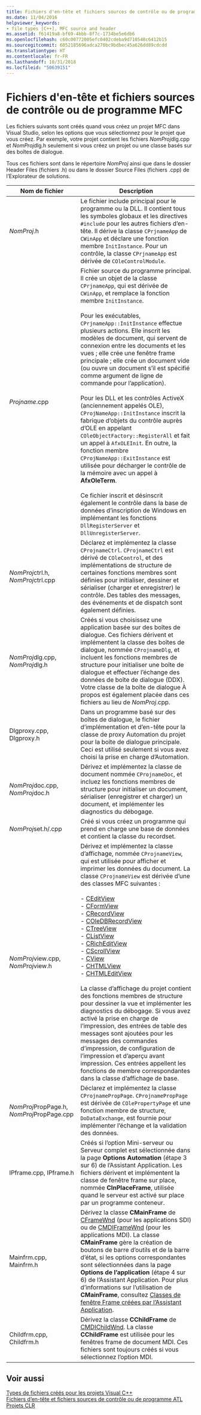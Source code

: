 ```yaml
---
title: Fichiers d'en-tête et fichiers sources de contrôle ou de programme MFC
ms.date: 11/04/2016
helpviewer_keywords:
- file types [C++], MFC source and header
ms.assetid: f61419a8-bf69-4bbb-8f7c-1734be5e6db6
ms.openlocfilehash: c60c00772005efc0402cdeba9d710548c6412b15
ms.sourcegitcommit: 6052185696adca270bc9bdbec45a626dd89cdcdd
ms.translationtype: HT
ms.contentlocale: fr-FR
ms.lasthandoff: 10/31/2018
ms.locfileid: "50639151"
---
```

# <a name="mfc-program-or-control-source-and-header-files"></a>Fichiers d'en-tête et fichiers sources de contrôle ou de programme MFC

Les fichiers suivants sont créés quand vous créez un projet MFC dans Visual Studio, selon les options que vous sélectionnez pour le projet que vous créez. Par exemple, votre projet contient les fichiers *NomProj*dlg.cpp et *NomProj*dlg.h seulement si vous créez un projet ou une classe basés sur des boîtes de dialogue.

Tous ces fichiers sont dans le répertoire *NomProj* ainsi que dans le dossier Header Files (fichiers .h) ou dans le dossier Source Files (fichiers .cpp) de l’Explorateur de solutions.

|Nom de fichier|Description|
|---------------|-----------------|
|*NomProj*.h|Le fichier include principal pour le programme ou la DLL. Il contient tous les symboles globaux et les directives `#include` pour les autres fichiers d’en-tête. Il dérive la classe `CPrjnameApp` de `CWinApp` et déclare une fonction membre `InitInstance`. Pour un contrôle, la classe `CPrjnameApp` est dérivée de `COleControlModule`.|
|*Projname*.cpp|Fichier source du programme principal. Il crée un objet de la classe `CPrjnameApp`, qui est dérivée de `CWinApp`, et remplace la fonction membre `InitInstance`.<br /><br /> Pour les exécutables, `CPrjnameApp::InitInstance` effectue plusieurs actions. Elle inscrit les modèles de document, qui servent de connexion entre les documents et les vues ; elle crée une fenêtre frame principale ; elle crée un document vide (ou ouvre un document s’il est spécifié comme argument de ligne de commande pour l’application).<br /><br /> Pour les DLL et les contrôles ActiveX (anciennement appelés OLE), `CProjNameApp::InitInstance` inscrit la fabrique d’objets du contrôle auprès d’OLE en appelant `COleObjectFactory::RegisterAll` et fait un appel à `AfxOLEInit`. En outre, la fonction membre `CProjNameApp::ExitInstance` est utilisée pour décharger le contrôle de la mémoire avec un appel à **AfxOleTerm**.<br /><br /> Ce fichier inscrit et désinscrit également le contrôle dans la base de données d’inscription de Windows en implémentant les fonctions `DllRegisterServer` et `DllUnregisterServer`.|
|*NomProj*ctrl.h, *NomProj*ctrl.cpp|Déclarez et implémentez la classe `CProjnameCtrl`. `CProjnameCtrl` est dérivé de `COleControl`, et des implémentations de structure de certaines fonctions membres sont définies pour initialiser, dessiner et sérialiser (charger et enregistrer) le contrôle. Des tables des messages, des événements et de dispatch sont également définies.|
|*NomProj*dlg.cpp, *NomProj*dlg.h|Créés si vous choisissez une application basée sur des boîtes de dialogue. Ces fichiers dérivent et implémentent la classe des boîtes de dialogue, nommée `CProjnameDlg`, et incluent les fonctions membres de structure pour initialiser une boîte de dialogue et effectuer l’échange des données de boîte de dialogue (DDX). Votre classe de la boîte de dialogue À propos est également placée dans ces fichiers au lieu de *NomProj*.cpp.|
|Dlgproxy.cpp, Dlgproxy.h|Dans un programme basé sur des boîtes de dialogue, le fichier d’implémentation et d’en-tête pour la classe de proxy Automation du projet pour la boîte de dialogue principale. Ceci est utilisé seulement si vous avez choisi la prise en charge d’Automation.|
|*NomProj*doc.cpp, *NomProj*doc.h|Dérivez et implémentez la classe de document nommée `CProjnameDoc`, et incluez les fonctions membres de structure pour initialiser un document, sérialiser (enregistrer et charger) un document, et implémenter les diagnostics du débogage.|
|*NomProj*set.h/.cpp|Créé si vous créez un programme qui prend en charge une base de données et contient la classe du recordset.|
|*NomProj*view.cpp, *NomProj*view.h|Dérivez et implémentez la classe d’affichage, nommée `CProjnameView`, qui est utilisée pour afficher et imprimer les données du document. La classe `CProjnameView` est dérivée d’une des classes MFC suivantes :<br /><br />- [CEditView](../mfc/reference/ceditview-class.md)<br />- [CFormView](../mfc/reference/cformview-class.md)<br />- [CRecordView](../mfc/reference/crecordview-class.md)<br />- [COleDBRecordView](../mfc/reference/coledbrecordview-class.md)<br />- [CTreeView](../mfc/reference/ctreeview-class.md)<br />- [CListView](../mfc/reference/clistview-class.md)<br />- [CRichEditView](../mfc/reference/cricheditview-class.md)<br />- [CScrollView](../mfc/reference/cscrollview-class.md)<br />- [CView](../mfc/reference/cview-class.md)<br />- [CHTMLView](../mfc/reference/chtmlview-class.md)<br />- [CHTMLEditView](../mfc/reference/chtmleditview-class.md)<br /><br /> La classe d’affichage du projet contient des fonctions membres de structure pour dessiner la vue et implémenter les diagnostics du débogage. Si vous avez activé la prise en charge de l’impression, des entrées de table des messages sont ajoutées pour les messages des commandes d’impression, de configuration de l’impression et d’aperçu avant impression. Ces entrées appellent les fonctions de membre correspondantes dans la classe d’affichage de base.|
|*NomProj*PropPage.h, *NomProj*PropPage.cpp|Déclarez et implémentez la classe `CProjnamePropPage`. `CProjnamePropPage` est dérivée de `COlePropertyPage` et une fonction membre de structure, `DoDataExchange`, est fournie pour implémenter l’échange et la validation des données.|
|IPframe.cpp, IPframe.h|Créés si l’option Mini-serveur ou Serveur complet est sélectionnée dans la page **Options Automation** (étape 3 sur 6) de l’Assistant Application. Les fichiers dérivent et implémentent la classe de fenêtre frame sur place, nommée **CInPlaceFrame**, utilisée quand le serveur est activé sur place par un programme conteneur.|
|Mainfrm.cpp, Mainfrm.h|Dérivez la classe **CMainFrame** de [CFrameWnd](../mfc/reference/cframewnd-class.md) (pour les applications SDI) ou de [CMDIFrameWnd](../mfc/reference/cmdiframewnd-class.md) (pour les applications MDI). La classe **CMainFrame** gère la création de boutons de barre d’outils et de la barre d’état, si les options correspondantes sont sélectionnées dans la page **Options de l’application**  (étape 4 sur 6) de l’Assistant Application. Pour plus d’informations sur l’utilisation de **CMainFrame**, consultez [Classes de fenêtre Frame créées par l’Assistant Application](../mfc/frame-window-classes-created-by-the-application-wizard.md).|
|Childfrm.cpp, Childfrm.h|Dérivez la classe **CChildFrame** de [CMDIChildWnd](../mfc/reference/cmdichildwnd-class.md). La classe **CChildFrame** est utilisée pour les fenêtres frame de document MDI. Ces fichiers sont toujours créés si vous sélectionnez l’option MDI.|

## <a name="see-also"></a>Voir aussi

[Types de fichiers créés pour les projets Visual C++](../ide/file-types-created-for-visual-cpp-projects.md)<br>
[Fichiers d’en-tête et fichiers sources de contrôle ou de programme ATL](../ide/atl-program-or-control-source-and-header-files.md)<br>
[Projets CLR](../ide/files-created-for-clr-projects.md)